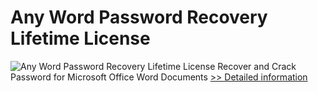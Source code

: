 # Any Word Password Recovery Lifetime License
![Any Word Password Recovery Lifetime License](https://mycommerce.akamaized.net/api/pimages/P300996001/BIG/300996001.PNG)
Recover and Crack Password for Microsoft Office Word Documents
[>> Detailed information](https://secure.shareit.com/shareit/product.html?productid=300996001&affiliateid=200057808)